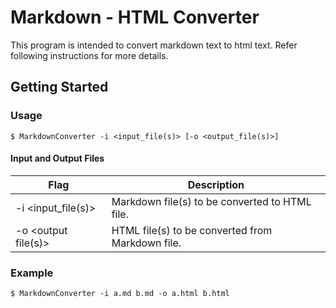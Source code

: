 # Markdown - HTML Converter
This program is intended to convert markdown text to html text. Refer following instructions for more details.

## Getting Started

### Usage
```
$ MarkdownConverter -i <input_file(s)> [-o <output_file(s)>]
```

#### Input and Output Files

| Flag | Description |
| --- | --- |
| -i <input_file(s)> 	| Markdown file(s) to be converted to HTML file. |
| -o <output file(s)> 	| HTML file(s) to be converted from Markdown file. | 

### Example
```
$ MarkdownConverter -i a.md b.md -o a.html b.html
```
